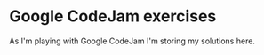 Google CodeJam exercises
================================

As I'm playing with Google CodeJam I'm storing my solutions here.

